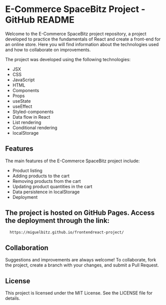 # E-Commerce SpaceBitz Project - GitHub README

Welcome to the E-Commerce SpaceBitz project repository, a project developed to practice the fundamentals of React and create a front-end for an online store. Here you will find information about the technologies used and how to collaborate on improvements.


The project was developed using the following technologies:

- JSX
- CSS
- JavaScript
- HTML
- Components
- Props
- useState
- useEffect
- Styled-components
- Data flow in React
- List rendering
- Conditional rendering
- localStorage

## Features

The main features of the E-Commerce SpaceBitz project include:

- Product listing
- Adding products to the cart
- Removing products from the cart
- Updating product quantities in the cart
- Data persistence in localStorage
- Deployment

## The project is hosted on GitHub Pages. Access the deployment through the link:

```bash
  https://miguelbitz.github.io/frontendreact-project/
 ```
 
## Collaboration

Suggestions and improvements are always welcome! To collaborate, fork the project, create a branch with your changes, and submit a Pull Request.

## License

This project is licensed under the MIT License. See the LICENSE file for details.
